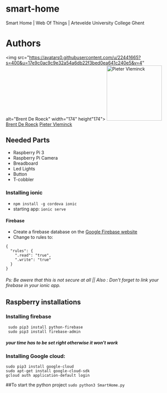 # smart-home
Smart Home | Web Of Things | Artevelde University College Ghent

# Authors
<img src="https://avatars0.githubusercontent.com/u/22441665?s=400&u=17e9c0ac9c9e32a54a6db22f3bed0ea641c240e5&v=4" alt="Brent De Roeck" width="174" height"174">
<img src="https://avatars0.githubusercontent.com/u/22441709?s=460&v=4" alt="Pieter Vleminck" width="174">
[Brent De Roeck](https://github.com/brendero)
[Pieter Vleminck](https://github.com/PietVlem)
## Needed Parts
- Raspberry Pi 3 
- Raspberry Pi Camera
- Breadboard
- Led Lights
- Button
- T-cobbler

### Installing ionic
* `npm install -g cordova ionic`
* starting app: `ionic serve`

#### Firebase
- Create a firebase database on the [Google Firebase website](https://firebase.google.com)
- Change to rules to:
```
{
  "rules": {
    ".read": "true",
    ".write": "true"
  }
}
```

###### Ps: Be awere that this is not secure at all || Also : Don't forget to link your firebase in your ionic app.
## Raspberry installations
### Installing firebase
```
 sudo pip3 install python-firebase
 sudo pip3 install firebase-admin
```
##### your time has to be set right otherwise it won't work
### Installing Google cloud:
```
sudo pip3 install google-cloud
sudo apt-get install google-cloud-sdk
gcloud auth application-default login
```

##To start the python project
`sudo python3 SmartHome.py`